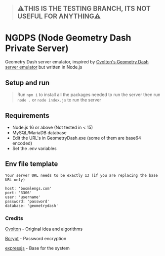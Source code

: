 > ## ⚠️THIS IS THE TESTING BRANCH, ITS NOT USEFUL FOR ANYTHING⚠️

# NGDPS (**N**ode **G**eometry **D**ash **P**rivate **S**erver)

Geometry Dash server emulator, inspired by [Cvolton's Geometry Dash server emulator](https://github.com/Cvolton/GMDprivateServer) but written in Node.js

## Setup and run
> Run ```npm i``` to install all the packages needed to run the server then run ```node .``` or ```node index.js``` to run the server

## Requirements
- Node.js 16 or above (Not tested in < 15)
- MySQL/MariaDB database
- Edit the URL's in GeometryDash.exe (some of them are base64 encoded)
- Set the .env variables

## Env file template

`Your server URL needs to be exactly 13 (if you are replacing the base URL only)`

```
host: 'boomlengs.com'
port: '3306'
user: 'username'
password: 'password'
database: 'geometrydash'
```

### Credits

[Cvolton](https://github.com/Cvolton) - Original idea and algorithms

[Bcrypt](https://www.npmjs.com/package/bcrypt) - Password encryption

[expressjs](https://github.com/expressjs) - Base for the system